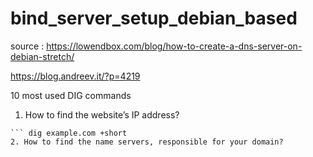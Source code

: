 # bind_server_setup_debian_based

source : 
https://lowendbox.com/blog/how-to-create-a-dns-server-on-debian-stretch/

https://blog.andreev.it/?p=4219


10 most used DIG commands

1. How to find the website’s IP address?
 ``` dig example.com
 ``` dig example.com +short
2. How to find the name servers, responsible for your domain?
